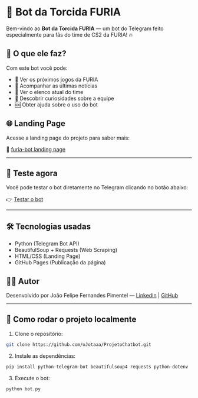 # 🤖 Bot da Torcida FURIA

Bem-vindo ao **Bot da Torcida FURIA** — um bot do Telegram feito especialmente para fãs do time de CS2 da FURIA! 🔥

## 📌 O que ele faz?

Com este bot você pode:
- 📅 Ver os próximos jogos da FURIA
- 📰 Acompanhar as últimas notícias
- 🧍 Ver o elenco atual do time
- 🧠 Descobrir curiosidades sobre a equipe
- 🆘 Obter ajuda sobre o uso do bot

## 🌐 Landing Page

Acesse a landing page do projeto para saber mais:

🔗 [furia-bot landing page](https://ojotaaa.github.io/ProjetoChatbot/)

---

## 🚀 Teste agora

Você pode testar o bot diretamente no Telegram clicando no botão abaixo:

👉 [Testar o bot](https://t.me/Fur_Fan_Bot)

---

## 🛠️ Tecnologias usadas

- Python (Telegram Bot API)
- BeautifulSoup + Requests (Web Scraping)
- HTML/CSS (Landing Page)
- GitHub Pages (Publicação da página)

## 👨‍💻 Autor

Desenvolvido por João Felipe Fernandes Pimentel — [LinkedIn](https://www.linkedin.com/in/joaofelipefernandes/) | [GitHub](https://github.com/oJotaaa)

---

## 📂 Como rodar o projeto localmente

1. Clone o repositório:
```bash
git clone https://github.com/oJotaaa/ProjetoChatbot.git
```

2. Instale as dependências:
```bash
pip install python-telegram-bot beautifulsoup4 requests python-dotenv
```

3. Execute o bot:
```bash
python bot.py
```


